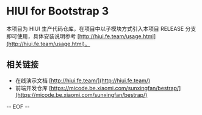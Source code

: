 # HIUI for Bootstrap 3

本项目为 HIUI 生产代码仓库，在项目中以子模块方式引入本项目 RELEASE 分支即可使用，具体安装说明参考 [http://hiui.fe.team/usage.html](http://hiui.fe.team/usage.html)。

## 相关链接

 * 在线演示文档 [http://hiui.fe.team/](http://hiui.fe.team/)
 * 前端开发仓库 [https://micode.be.xiaomi.com/sunxingfan/bestrap/](https://micode.be.xiaomi.com/sunxingfan/bestrap/)
 
 -- EOF --